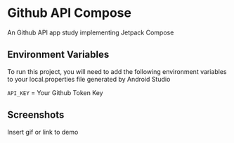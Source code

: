 
# Github API Compose

An Github API app study implementing Jetpack Compose


## Environment Variables

To run this project, you will need to add the following environment variables to your local.properties file generated by Android Studio

`API_KEY` = Your Github Token Key



## Screenshots

Insert gif or link to demo

